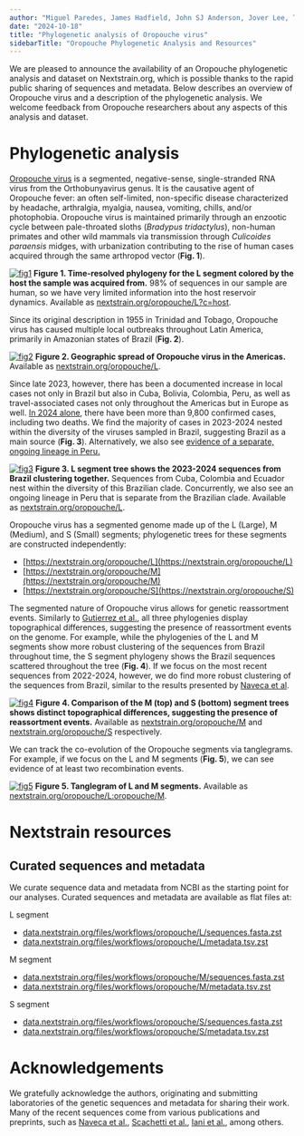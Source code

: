 ```yaml
---
author: "Miguel Paredes, James Hadfield, John SJ Anderson, Jover Lee, Trevor Bedford"
date: "2024-10-18"
title: "Phylogenetic analysis of Oropouche virus"
sidebarTitle: "Oropouche Phylogenetic Analysis and Resources"
---
```


We are pleased to announce the availability of an Oropouche phylogenetic analysis and dataset on Nextstrain.org, which is possible thanks to the rapid public sharing of sequences and metadata. Below describes an overview of Oropouche virus and a description of the phylogenetic analysis. We welcome feedback from Oropouche researchers about any aspects of this analysis and dataset.

# Phylogenetic analysis

[Oropouche virus](https://www.sciencedirect.com/science/article/pii/S016817022400011X#sec0003) is a segmented, negative-sense, single-stranded RNA virus from the Orthobunyavirus genus. It is the causative agent of Oropouche fever: an often self-limited, non-specific disease characterized by headache, arthralgia, myalgia, nausea, vomiting, chills, and/or photophobia. Oropouche virus is maintained primarily through an enzootic cycle between pale-throated sloths (_Bradypus tridactylus_), non-human primates and other wild mammals via transmission through _Culicoides paraensis_ midges, with urbanization contributing to the rise of human cases acquired through the same arthropod vector (**Fig. 1**).

[![fig1](img/oropouche_host_view.png)](https://nextstrain.org/oropouche/L?c=host)
**Figure 1.  Time-resolved phylogeny for the L segment colored by the host the sample was acquired from.** 98% of sequences in our sample are human, so we have very limited information into the host reservoir dynamics. Available as [nextstrain.org/oropouche/L?c=host](https://nextstrain.org/oropouche/L?c=host).

Since its original description in 1955 in Trinidad and Tobago, Oropouche virus has caused multiple local outbreaks throughout Latin America, primarily in Amazonian states of Brazil (**Fig. 2**).

[![fig2](img/oropouche_country_map.png)](https://nextstrain.org/oropouche/L)
**Figure 2. Geographic spread of Oropouche virus in the Americas.** Available as [nextstrain.org/oropouche/L](https://nextstrain.org/oropouche/L).

Since late 2023, however, there has been a documented increase in local cases not only in Brazil but also in Cuba, Bolivia, Colombia, Peru, as well as travel-associated cases not only throughout the Americas but in Europe as well. [In 2024 alone](https://www.paho.org/en/documents/epidemiological-update-oropouche-americas-region-6-september-2024), there have been more than 9,800 confirmed cases, including two deaths. We find the majority of cases in 2023-2024 nested within the diversity of the viruses sampled in Brazil, suggesting Brazil as a main source (**Fig. 3**). Alternatively, we also see [evidence of a separate, ongoing lineage in Peru.](https://nextstrain.org/staging/oropouche/L?f_country=Peru)

[![fig3](img/oropouche_recent_seqs.png)](https://nextstrain.org/oropouche/L)
**Figure 3. L segment tree shows the 2023-2024 sequences from Brazil clustering together.** Sequences from Cuba, Colombia and Ecuador nest within the diversity of this Brazilian clade. Concurrently, we also see an ongoing lineage in Peru that is separate from the Brazilian clade. Available as [nextstrain.org/oropouche/L](https://nextstrain.org/oropouche/L).

Oropouche virus has a segmented genome made up of the L (Large), M (Medium), and S (Small) segments; phylogenetic trees for these segments are constructed independently:
- [https://nextstrain.org/oropouche/L](https://nextstrain.org/oropouche/L)
- [https://nextstrain.org/oropouche/M](https://nextstrain.org/oropouche/M)
- [https://nextstrain.org/oropouche/S](https://nextstrain.org/oropouche/S)

The segmented nature of Oropouche virus allows for genetic reassortment events. Similarly to [Gutierrez et al.](https://pmc.ncbi.nlm.nih.gov/articles/PMC7022353/), all three phylogenies display topographical differences, suggesting the presence of reassortment events on the genome. For example, while the phylogenies of the L and M segments show more robust clustering of the sequences from Brazil throughout time, the S segment phylogeny shows the Brazil sequences scattered throughout the tree  (**Fig. 4**). If we focus on the most recent sequences from 2022-2024, however, we do find more robust clustering of the sequences from Brazil, similar to the results presented by [Naveca et al](https://www.nature.com/articles/s41591-024-03300-3).

[![fig4](img/oropouche_s_and_m_segment.png)](https://nextstrain.org/oropouche/M)
**Figure 4. Comparison of the M (top) and S (bottom) segment trees shows distinct topographical differences, suggesting the presence of reassortment events.** Available as [nextstrain.org/oropouche/M](https://nextstrain.org/oropouche/M) and [nextstrain.org/oropouche/S](https://nextstrain.org/oropouche/S) respectively.

We can track the co-evolution of the Oropouche segments via tanglegrams. For example, if we focus on the L and M segments (**Fig. 5**), we can see evidence of at least two recombination events.

[![fig5](img/oropouche_tanglegram.png)](https://nextstrain.org/oropouche/L:oropouche/M)
**Figure 5. Tanglegram of L and M segments.** Available as [nextstrain.org/oropouche/L:oropouche/M](https://nextstrain.org/oropouche/L:oropouche/M).

# Nextstrain resources

## Curated sequences and metadata

We curate sequence data and metadata from NCBI as the starting point for our analyses. Curated sequences and metadata are available as flat files at:

L segment

- [data.nextstrain.org/files/workflows/oropouche/L/sequences.fasta.zst](data.nextstrain.org/files/workflows/oropouche/L/sequences.fasta.zst)
- [data.nextstrain.org/files/workflows/oropouche/L/metadata.tsv.zst](data.nextstrain.org/files/workflows/oropouche/L/metadata.tsv.zst)

M segment

- [data.nextstrain.org/files/workflows/oropouche/M/sequences.fasta.zst](data.nextstrain.org/files/workflows/oropouche/M/sequences.fasta.zst)
- [data.nextstrain.org/files/workflows/oropouche/M/metadata.tsv.zst](data.nextstrain.org/files/workflows/oropouche/M/metadata.tsv.zst)

S segment

- [data.nextstrain.org/files/workflows/oropouche/S/sequences.fasta.zst](data.nextstrain.org/files/workflows/oropouche/S/sequences.fasta.zst)
- [data.nextstrain.org/files/workflows/oropouche/S/metadata.tsv.zst](data.nextstrain.org/files/workflows/oropouche/S/metadata.tsv.zst
)

# Acknowledgements

We gratefully acknowledge the authors, originating and submitting laboratories of the genetic sequences and metadata for sharing their work. Many of the recent sequences come from various publications and preprints, such as [Naveca et al.](https://www.nature.com/articles/s41591-024-03300-3), [Scachetti et al.](https://www.medrxiv.org/content/10.1101/2024.07.27.24310296v1.full), [Iani et al.](https://www.medrxiv.org/content/10.1101/2024.08.02.24311415v2.full), among others.
